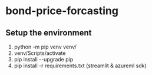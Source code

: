 # bond-price-forcasting
## Setup the environment
1. python -m pip venv venv/ 
2. venv/Scripts/activate 
3. pip install --upgrade pip
4. pip install -r requirements.txt (streamlit & azureml sdk)
